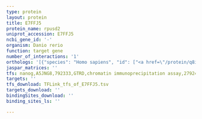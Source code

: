 ```yaml
---
type: protein
layout: protein
title: E7FFJ5
protein_name: rpusd2
uniprot_accession: E7FFJ5
ncbi_gene_id: '-'
organism: Danio rerio
function: target gene
number_of_interactions: '1'
orthologs: '[{"species": "Homo sapiens", "id": ["<a href=\"/protein/q8iz73\">Q8IZ73</a>"]}, {"species": "Mus musculus", "id": ["<a href=\"/protein/q149f1\">Q149F1</a>"]}, {"species": "Rattus norvegicus", "id": ["D4ACD4"]}, {"species": "Drosophila melanogaster", "id": ["M9MRH0"]}, {"species": "Caenorhabditis elegans", "id": ["<a href=\"/protein/o16686\">O16686</a>"]}]'
jaspar_matrices: ''
tfs: nanog,A5JNG8,792333,GTRD,chromatin immunoprecipitation assay,27924024%5Buid%5D,No
targets: ''
tfs_download: TFLink_tfs_of_E7FFJ5.tsv
targets_download: ''
bindingSites_download: ''
binding_sites_ls: ''

---
```

